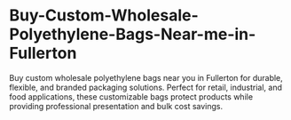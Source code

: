 # Buy-Custom-Wholesale-Polyethylene-Bags-Near-me-in-Fullerton
Buy custom wholesale polyethylene bags near you in Fullerton for durable, flexible, and branded packaging solutions. Perfect for retail, industrial, and food applications, these customizable bags protect products while providing professional presentation and bulk cost savings.
